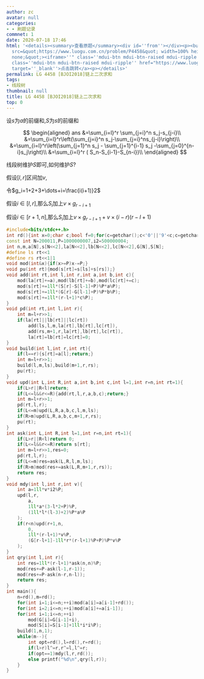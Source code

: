 ```yaml
---
author: zc
avatar: null
categories:
- - 刷题记录
commnet: 1
date: 2020-07-18 17:46
html: '<details><summary>查看原题</summary><div id=''from''></div><p><button onclick="document.getElementById(''from'').innerHTML=''<iframe
  src=&quot;https://www.luogu.com.cn/problem/P4458&quot; width=100% height=800px style=&quot;border:
  none;&quot;><iframe>''" class=''mdui-btn mdui-btn-raised mdui-ripple''>点击加载</button><a
  class=''mdui-btn mdui-btn-raised mdui-ripple'' href="https://www.luogu.com.cn/problem/P4458"
  target=''_blank''>点击跳转</a><p></details>'
permalink: LG 4458 [BJOI2018]链上二次求和
tags:
- 线段树
thumbnail: null
title: LG 4458 [BJOI2018]链上二次求和
top: 0
---
```

设$s$为$a$的前缀和,$S$为$s$的前缀和

$$
\begin{aligned}
ans
&=\sum_{i=l}^r \sum_{j=i}^n s_j-s_{j-i}\\
&=\sum_{i=l}^r\left(\sum_{j=i}^n s_j-\sum_{j=i}^ns_{j-i}\right)\\
&=\sum_{i=l}^r\left(\sum_{j=1}^n s_j - \sum_{j=1}^{i-1} s_j -\sum_{j=0}^{n-i}s_j\right)\\
&=\sum_{i=l}^r ( S_n-S_{i-1}-S_{n-i})\\
\end{aligned}
$$

线段树维护$S$即可,如何维护$S$?

假设$[l,r]$区间加$v$,

令$g_i=1+2+3+\dots+i=\frac{i(i+1)}2$

假设$i\in[l,r]$,那么$S_i$加上$v\times g_{r-i+1}$

假设$i\in[r+1,n]$,那么$S_i$加上$v\times g_{r-l+1} + v\times(i-r)(r-l+1)$
```cpp
#include<bits/stdc++.h>
int rd(){int x=0;char c;bool f=0;for(c=getchar();c<'0'||'9'<c;c=getchar())f^=c=='-';for(x=c-48,c=getchar();'0'<=c&&c<='9';x=x*10+c-48,c=getchar());return f?-x:x;}
const int N=200011,P=1000000007,i2=500000004;
int n,m,a[N],s[N<<2],la[N<<2],lb[N<<2],lc[N<<2],G[N],S[N];
#define ls rt<<1
#define rs rt<<1|1
void mod(int&x){if(x>=P)x-=P;}
void pu(int rt){mod(s[rt]=s[ls]+s[rs]);}
void add(int rt,int l,int r,int a,int b,int c){
    mod(la[rt]+=a),mod(lb[rt]+=b),mod(lc[rt]+=c);
    mod(s[rt]+=1ll*(S[r]-S[l-1]+P)%P*a%P);
    mod(s[rt]+=1ll*(G[r]-G[l-1]+P)%P*b%P);
    mod(s[rt]+=1ll*(r-l+1)*c%P);
}
void pd(int rt,int l,int r){
    int m=l+r>>1;
    if(la[rt]||lb[rt]||lc[rt])
        add(ls,l,m,la[rt],lb[rt],lc[rt]),
        add(rs,m+1,r,la[rt],lb[rt],lc[rt]),
        la[rt]=lb[rt]=lc[rt]=0;
}
void build(int l,int r,int rt){
    if(l==r){s[rt]=a[l];return;}
    int m=l+r>>1;
    build(l,m,ls),build(m+1,r,rs);
    pu(rt);
}
void upd(int L,int R,int a,int b,int c,int l=1,int r=n,int rt=1){
    if(L>r||R<l)return;
    if(L<=l&&r<=R){add(rt,l,r,a,b,c);return;}
    int m=l+r>>1;
    pd(rt,l,r);
    if(L<=m)upd(L,R,a,b,c,l,m,ls);
    if(R>m)upd(L,R,a,b,c,m+1,r,rs);
    pu(rt);
}
int ask(int L,int R,int l=1,int r=n,int rt=1){
    if(L>r||R<l)return 0;
    if(L<=l&&r<=R)return s[rt];
    int m=l+r>>1,res=0;
    pd(rt,l,r);
    if(L<=m)res=ask(L,R,l,m,ls);
    if(R>m)mod(res+=ask(L,R,m+1,r,rs));
    return res;
}
void mdy(int l,int r,int v){
    int a=1ll*v*i2%P;
    upd(l,r,
        a,
        1ll*a*(3-l*2+P)%P,
        (1ll*l*(l-3)+2)%P*a%P
    );
    if(r<n)upd(r+1,n,
        0,
        1ll*(r-l+1)*v%P,
        (G[r-l+1]-1ll*r*(r-l+1)%P+P)%P*v%P
    );
}
int qry(int l,int r){
    int res=1ll*(r-l+1)*ask(n,n)%P;
    mod(res+=P-ask(l-1,r-1));
    mod(res+=P-ask(n-r,n-l));
    return res;
}
int main(){
    n=rd(),m=rd();
    for(int i=1;i<=n;++i)mod(a[i]=a[i-1]+rd());
    for(int i=2;i<=n;++i)mod(a[i]+=a[i-1]);
    for(int i=1;i<=n;++i)
        mod(G[i]=G[i-1]+i),
        mod(S[i]=S[i-1]+1ll*i*i%P);
    build(1,n,1);
    while(m--){
        int opt=rd(),l=rd(),r=rd();
        if(l>r)l^=r,r^=l,l^=r;
        if(opt==1)mdy(l,r,rd());
        else printf("%d\n",qry(l,r));
    }
}
```
